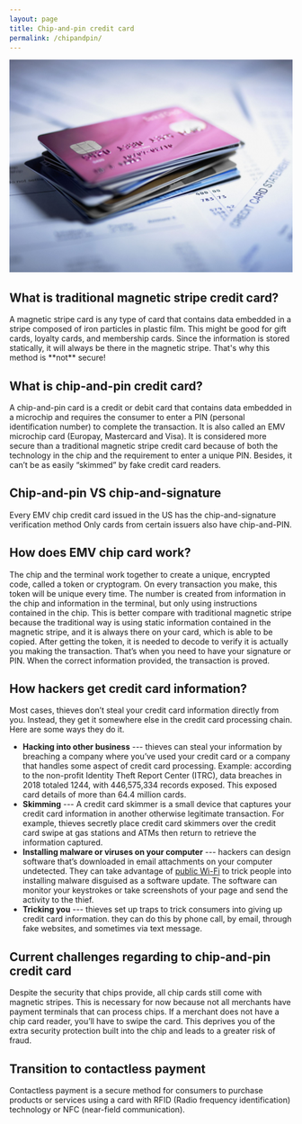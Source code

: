 ```yaml
---
layout: page
title: Chip-and-pin credit card
permalink: /chipandpin/
---
```

![Chip-and-PIN credit card](chip_and_pin.jpg)
<h2>What is traditional magnetic stripe credit card?</h2>
A magnetic stripe card is any type of card that contains data embedded in a stripe composed of iron particles in plastic film. This might be good for gift cards, loyalty cards, and membership cards. 
Since the information is stored statically, it will always be there in the magnetic stripe. That's why this method is **not** secure!

<h2>What is chip-and-pin credit card?</h2>
A chip-and-pin card is a credit or debit card that contains data embedded in a microchip and requires the consumer to enter a PIN (personal identification number) to complete the transaction. 
It is also called an EMV microchip card (Europay, Mastercard and Visa).
It is considered more secure than a traditional magnetic stripe credit card because of both the technology in the chip and the requirement to enter a unique PIN. Besides, it can’t be as easily “skimmed” by fake credit card readers.

<h2>Chip-and-pin VS chip-and-signature</h2>
Every EMV chip credit card issued in the US has the chip-and-signature verification method
Only cards from certain issuers also have chip-and-PIN.

<h2>How does EMV chip card work?</h2>
The chip and the terminal work together to create a unique, encrypted code, called a token or cryptogram. On every transaction you make, this token will be unique every time. The number is created from information in the chip and information in the terminal, but only using instructions contained in the chip.
This is better compare with traditional magnetic stripe because the traditional way is using static information contained in the magnetic stripe, and it is always there on your card, which is able to be copied. After getting the token, it is needed to decode to verify it is actually you making the transaction. That’s when you need to have your signature or PIN. When the correct information provided, the transaction is proved.

<h2>How hackers get credit card information?</h2>
Most cases, thieves don’t steal your credit card information directly from you. Instead, they get it somewhere else in the credit card processing chain. Here are some ways they do it.

* **Hacking into other business** --- thieves can steal your information by breaching a company where you’ve used your credit card or a company that handles some aspect of credit card processing. Example: according to the non-profit Identity Theft Report Center (ITRC), data breaches in 2018 totaled 1244, with 446,575,334 records exposed. This exposed card details of more than 64.4 million cards.
* **Skimming** --- A credit card skimmer is a small device that captures your credit card information in another otherwise legitimate transaction. For example, thieves secretly place credit card skimmers over the credit card swipe at gas stations and ATMs then return to retrieve the information captured. 
* **Installing malware or viruses on your computer** --- hackers can design software that’s downloaded in email attachments on your computer undetected. They can take advantage of [public Wi-Fi](https://everydaysecurity.github.io/everydaysecurity/publicwifi/) to trick people into installing malware disguised as a software update. The software can monitor your keystrokes or take screenshots of your page and send the activity to the thief.
* **Tricking you** --- thieves set up traps to trick consumers into giving up credit card information. they can do this by phone call, by email, through fake websites, and sometimes via text message.

<h2>Current challenges regarding to chip-and-pin credit card</h2>
Despite the security that chips provide, all chip cards still come with magnetic stripes. This is necessary for now because not all merchants have payment terminals that can process chips. If a merchant does not have a chip card reader, you’ll have to swipe the card. This deprives you of the extra security protection built into the chip and leads to a greater risk of fraud.

<h2>Transition to contactless payment</h2>
Contactless payment is a secure method for consumers to purchase products or services using a card with RFID (Radio frequency identification) technology or NFC (near-field communication).
